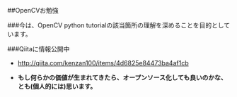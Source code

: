 ##OpenCVお勉強

###今は、OpenCV python tutorialの該当箇所の理解を深めることを目的としています。

###Qiitaに情報公開中
* http://qiita.com/kenzan100/items/4d6825e84473ba4af1cb

* **もし何らかの価値が生まれてきたら、オープンソース化しても良いのかな、とも(個人的には)思います。**

